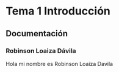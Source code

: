 # Tema 1 Introducción
## Documentación
### Robinson Loaiza Dávila

Hola mi nombre es Robinson Loaiza Davila

